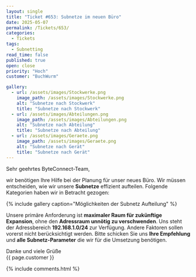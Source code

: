 ```yaml
---
layout: single
title: "Ticket #653: Subnetze im neuen Büro"
date: 2025-05-07
permalink: /Tickets/653/
categories:
  - Tickets
tags:
  - Subnetting
read_time: false
published: true
open: close
priority: "Hoch"
customer: "BuchWurm"

gallery:
  - url: /assets/images/Stockwerke.png
    image_path: /assets/images/Stockwerke.png
    alt: "Subnetze nach Stockwerk"
    title: "Subnetze nach Stockwerk"
  - url: /assets/images/Abteilungen.png
    image_path: /assets/images/Abteilungen.png
    alt: "Subnetze nach Abteilung"
    title: "Subnetze nach Abteilung"
  - url: /assets/images/Geraete.png
    image_path: /assets/images/Geraete.png
    alt: "Subnetze nach Gerät"
    title: "Subnetze nach Gerät"
---
```


Sehr geehrtes ByteConnect-Team,

wir benötigen Ihre Hilfe bei der Planung für unser neues Büro. Wir müssen entscheiden, wie wir unsere **Subnetze** effizient aufteilen. Folgende Kategorien haben wir in Betracht gezogen:

{% include gallery caption="Möglichkeiten der Subnetz Aufteilung" %}

Unsere primäre Anforderung ist **maximaler Raum für zukünftige Expansion**, ohne den **Adressraum unnötig zu verschwenden**. Uns steht der Adressbereich **192.168.1.0/24** zur Verfügung. Andere Faktoren sollen vorerst nicht berücksichtigt werden. Bitte schicken Sie uns **Ihre Empfehlung** und **alle Subnetz-Parameter** die wir für die Umsetzung benötigen.

Danke und viele Grüße  
{{ page.customer }}

{% include comments.html %}